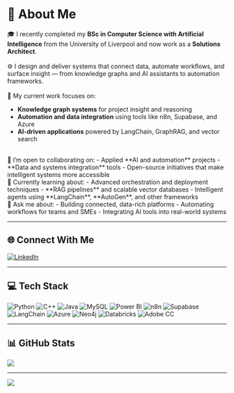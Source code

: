 # 💫 About Me

🎓 I recently completed my **BSc in Computer Science with Artificial Intelligence** from the University of Liverpool and now work as a **Solutions Architect**.  
<br>
⚙️ I design and deliver systems that connect data, automate workflows, and surface insight — from knowledge graphs and AI assistants to automation frameworks.  
<br>
🤖 My current work focuses on:  
- **Knowledge graph systems** for project insight and reasoning  
- **Automation and data integration** using tools like n8n, Supabase, and Azure  
- **AI-driven applications** powered by LangChain, GraphRAG, and vector search  
<br>
🤝 I’m open to collaborating on:  
- Applied **AI and automation** projects  
- **Data and systems integration** tools  
- Open-source initiatives that make intelligent systems more accessible  
<br>
🌱 Currently learning about:  
- Advanced orchestration and deployment techniques  
- **RAG pipelines** and scalable vector databases  
- Intelligent agents using **LangChain**, **AutoGen**, and other frameworks  
<br>
💬 Ask me about:  
- Building connected, data-rich platforms  
- Automating workflows for teams and SMEs  
- Integrating AI tools into real-world systems  
<br>

---

## 🌐 Connect With Me
[![LinkedIn](https://img.shields.io/badge/LinkedIn-%230077B5.svg?logo=linkedin&logoColor=white)](https://www.linkedin.com/in/matthew-paver-534262166/)

---

## 💻 Tech Stack
![Python](https://img.shields.io/badge/python-3670A0?style=for-the-badge&logo=python&logoColor=ffdd54)
![C++](https://img.shields.io/badge/c++-%2300599C.svg?style=for-the-badge&logo=c%2B%2B&logoColor=white)
![Java](https://img.shields.io/badge/java-%23ED8B00.svg?style=for-the-badge&logo=openjdk&logoColor=white)
![MySQL](https://img.shields.io/badge/mysql-%2300000f.svg?style=for-the-badge&logo=mysql&logoColor=white)
![Power BI](https://img.shields.io/badge/power_bi-F2C811?style=for-the-badge&logo=powerbi&logoColor=black)
![n8n](https://img.shields.io/badge/n8n.io-F3850D?style=for-the-badge&logo=n8n&logoColor=white)
![Supabase](https://img.shields.io/badge/supabase-3ECF8E?style=for-the-badge&logo=supabase&logoColor=white)
![LangChain](https://img.shields.io/badge/LangChain-000000?style=for-the-badge&logo=LangChain&logoColor=white)
![Azure](https://img.shields.io/badge/azure-0078D4?style=for-the-badge&logo=microsoftazure&logoColor=white)
![Neo4j](https://img.shields.io/badge/neo4j-018BFF?style=for-the-badge&logo=neo4j&logoColor=white)
![Databricks](https://img.shields.io/badge/Databricks-EF3B2D?style=for-the-badge&logo=databricks&logoColor=white)
![Adobe CC](https://img.shields.io/badge/Adobe%20Creative%20Cloud-DA1F26.svg?style=for-the-badge&logo=Adobe%20Creative%20Cloud&logoColor=white)

---

## 📊 GitHub Stats
![](https://github-readme-streak-stats.herokuapp.com/?user=MatthewPaver&theme=dark&hide_border=false)

---

[![](https://visitcount.itsvg.in/api?id=MatthewPaver&icon=0&color=0)](https://visitcount.itsvg.in)

<!-- Updated to reflect AI engineering, automation, and knowledge graph work -->
